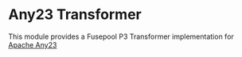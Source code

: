 Any23 Transformer
=================

This module provides a Fusepool P3 Transformer implementation for [Apache Any23](any23.apache.org)
